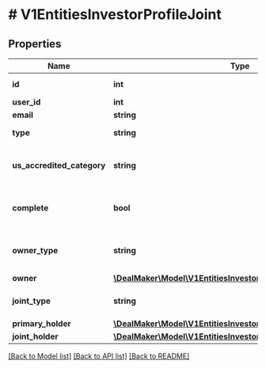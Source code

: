 # # V1EntitiesInvestorProfileJoint

## Properties

Name | Type | Description | Notes
------------ | ------------- | ------------- | -------------
**id** | **int** | Investor Profile id | [optional]
**user_id** | **int** | User id | [optional]
**email** | **string** | User email | [optional]
**type** | **string** | Investor Profile type | [optional]
**us_accredited_category** | **string** | The accredited investor information | [optional]
**complete** | **bool** | To check if the profile is complete or not | [optional]
**owner_type** | **string** | Type of the investor profile owner | [optional]
**owner** | [**\DealMaker\Model\V1EntitiesInvestorProfileOwner**](V1EntitiesInvestorProfileOwner.md) |  | [optional]
**joint_type** | **string** | The kind of joint investor | [optional]
**primary_holder** | [**\DealMaker\Model\V1EntitiesInvestorProfileFieldsPrimaryHolder**](V1EntitiesInvestorProfileFieldsPrimaryHolder.md) |  | [optional]
**joint_holder** | [**\DealMaker\Model\V1EntitiesInvestorProfileFieldsAccountHolder**](V1EntitiesInvestorProfileFieldsAccountHolder.md) |  | [optional]

[[Back to Model list]](../../README.md#models) [[Back to API list]](../../README.md#endpoints) [[Back to README]](../../README.md)
